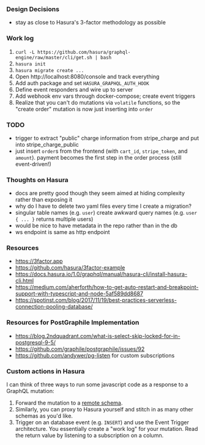 ### Design Decisions

* stay as close to Hasura's 3-factor methodology as possible

### Work log

1. `curl -L https://github.com/hasura/graphql-engine/raw/master/cli/get.sh | bash`
2. `hasura init`
3. `hasura migrate create ...`
4. Open http://localhost:8080/console and track everything
5. Add auth package and set `HASURA_GRAPHQL_AUTH_HOOK`
6. Define event responders and wire up to server
7. Add webhook env vars through docker-compose; create event triggers
8. Realize that you can't do mutations via `volatile` functions, so
   the "create order" mutation is now just inserting into `order`

### TODO

* trigger to extract "public" charge information from stripe_charge and put into stripe_charge_public
* just insert `order`s from the frontend (with `cart_id`, `stripe_token`, and `amount`).
  payment becomes the first step in the order process (still event-driven!)


### Thoughts on Hasura

* docs are pretty good though they seem aimed at hiding complexity rather than exposing it
* why do I have to delete two yaml files every time I create a migration?
* singular table names (e.g. `user`) create awkward query names (e.g. `user { ... }` returns multiple users)
* would be nice to have metadata in the repo rather than in the db
* ws endpoint is same as http endpoint

### Resources

* https://3factor.app
* https://github.com/hasura/3factor-example
* https://docs.hasura.io/1.0/graphql/manual/hasura-cli/install-hasura-cli.html
* https://medium.com/aherforth/how-to-get-auto-restart-and-breakpoint-support-with-typescript-and-node-5af589dd8687
* https://spotinst.com/blog/2017/11/19/best-practices-serverless-connection-pooling-database/


### Resources for PostGraphile Implementation

* https://blog.2ndquadrant.com/what-is-select-skip-locked-for-in-postgresql-9-5/
* https://github.com/graphile/postgraphile/issues/92
* https://github.com/andywer/pg-listen for custom subscriptions


### Custom actions in Hasura

I can think of three ways to run some javascript code as a response to a GraphQL mutation:

1. Forward the mutation to a [remote schema](https://docs.hasura.io/1.0/graphql/manual/remote-schemas/index.html).
2. Similarly, you can proxy to Hasura yourself and stitch in as many other schemas as you'd like.
3. Trigger on an database event (e.g. `INSERT`) and use the Event Trigger architecture. You essentially create a "work log" for your mutation. Read the return value by listening to a subscription on a column.
